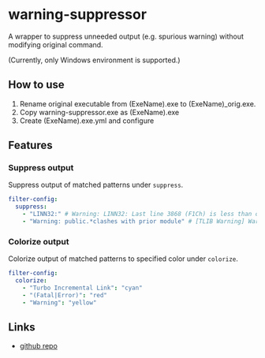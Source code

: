 # warning-suppressor
A wrapper to suppress unneeded output (e.g. spurious warning) without modifying original command.

(Currently, only Windows environment is supported.)

## How to use
1. Rename original executable from (ExeName).exe to  (ExeName)_orig.exe.
2. Copy warning-suppressor.exe as (ExeName).exe
3. Create (ExeName).exe.yml and configure

## Features

### Suppress output 

Suppress output of matched patterns under `suppress`.

```yaml
filter-config:
  suppress:
    - "LINN32:" # Warning: LINN32: Last line 3868 (F1Ch) is less than or equal to first line 3868 (F1Ch) for symbol "chparse()" in module xxx.cpp
    - "Warning: public.*clashes with prior module" # [TLIB Warning] Warning: public 'glui_img_checkbox_0' in module '..\_obj\rs100\x64\Debug\glui\glui_img_checkbox_0.o' clashes with prior module 'glui_bitmap_img_data.o'
```

### Colorize output

Colorize output of matched patterns to specified color under `colorize`.

```yaml
filter-config:
  colorize:
    - "Turbo Incremental Link": "cyan"
    - "(Fatal|Error)": "red"
    - "Warning": "yellow"
```

## Links 
 * [github repo](https://github.com/benok/warning-suppressor)

